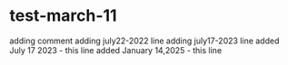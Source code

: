 # test-march-11
adding comment
adding july22-2022 line
adding july17-2023 line
added July 17 2023 - this line 
added January 14,2025  - this line 
